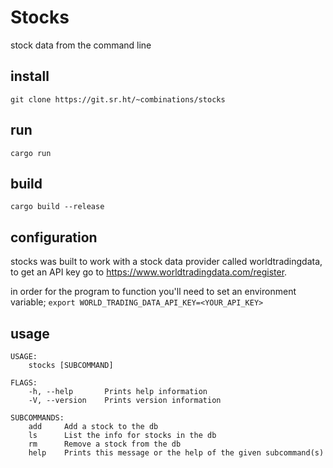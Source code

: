 Stocks
=

stock data from the command line

## install

```
git clone https://git.sr.ht/~combinations/stocks
```

## run

```
cargo run 
```

## build

```
cargo build --release
```

## configuration 

stocks was built to work with a stock data provider called worldtradingdata, to get an API key go to https://www.worldtradingdata.com/register. 

in order for the program to function you'll need to set an environment variable; ``` export WORLD_TRADING_DATA_API_KEY=<YOUR_API_KEY> ```

## usage 

```
USAGE:
    stocks [SUBCOMMAND]

FLAGS:
    -h, --help       Prints help information
    -V, --version    Prints version information

SUBCOMMANDS:
    add     Add a stock to the db
    ls      List the info for stocks in the db
    rm      Remove a stock from the db
    help    Prints this message or the help of the given subcommand(s)
```
